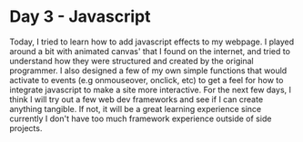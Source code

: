 # Day 3 - Javascript

Today, I tried to learn how to add javascript effects to my webpage. I played around a bit with animated canvas' that I found on the internet, and tried to 
understand how they were structured and created by the original programmer. I also designed a few of my own simple functions that would activate to events 
(e.g onmouseover, onclick, etc) to get a feel for how to integrate javascript to make a site more interactive. For the next few days, I think I will try out a 
few web dev frameworks and see if I can create anything tangible. If not, it will be a great learning experience since currently I don't have too much framework
experience outside of side projects.
